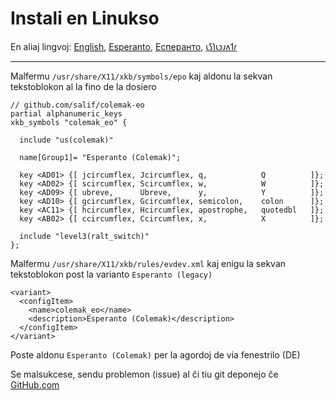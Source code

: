 # Instali en Linukso

En aliaj lingvoj: [English](LINUX.md), [Esperanto](LINUX.eo.md), [Есперанто](LINUX.eo-cyrl.md), [𐑧𐑕𐑐𐑧𐑮𐑨𐑵𐑑𐑩](LINUX.eo-shaw.md)

---

Malfermu `/usr/share/X11/xkb/symbols/epo` kaj aldonu la sekvan tekstoblokon al la fino de la dosiero

```
// github.com/salif/colemak-eo
partial alphanumeric_keys
xkb_symbols "colemak_eo" {

  include "us(colemak)"

  name[Group1]= "Esperanto (Colemak)";

  key <AD01> {[ jcircumflex, Jcircumflex, q,            Q          ]};
  key <AD02> {[ scircumflex, Scircumflex, w,            W          ]};
  key <AD09> {[ ubreve,      Ubreve,      y,            Y          ]};
  key <AD10> {[ gcircumflex, Gcircumflex, semicolon,    colon      ]};
  key <AC11> {[ hcircumflex, Hcircumflex, apostrophe,   quotedbl   ]};
  key <AB02> {[ ccircumflex, Ccircumflex, x,            X          ]};

  include "level3(ralt_switch)"
};
```

Malfermu `/usr/share/X11/xkb/rules/evdev.xml` kaj enigu la sekvan tekstoblokon post la varianto `Esperanto (legacy)`

```
<variant>
  <configItem>
    <name>colemak_eo</name>
    <description>Esperanto (Colemak)</description>
  </configItem>
</variant>
```

Poste aldonu `Esperanto (Colemak)` per la agordoj de via fenestrilo \(DE\)

Se malsukcese, sendu problemon \(issue\) al ĉi tiu git deponejo ĉe [GitHub.com](https://github.com/salif/colemak-eo/issues/new/choose)
